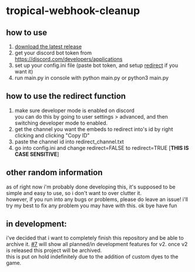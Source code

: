 # tropical-webhook-cleanup
## how to use
1. [download the latest release](https://github.com/carreb/tropical-webhook-cleanup/releases/)
2. get your discord bot token from https://discord.com/developers/applications
3. set up your config.ini file (paste bot token, and setup [redirect](https://github.com/carreb/tropical-webhook-cleanup#how-to-use-the-redirect-function) if you want it)
4. run main.py in console with python main.py or python3 main.py  

##  how to use the redirect function
1. make sure developer mode is enabled on discord  
you can do this by going to user settings > advanced, and then switching developer mode to enabled.
2. get the channel you want the embeds to redirect into's id by right clicking and clicking "Copy ID"
3. paste the channel id into redirect_channel.txt
4. go into config.ini and change redirect=FALSE to redirect=TRUE [**THIS IS CASE SENSITIVE**]

## other random information
as of right now i'm probably done developing this, it's supposed to be simple and easy to use, so i don't want to over clutter it.  
however, if you run into any bugs or problems, please do leave an issue! i'll try my best to fix any problem you may have with this. ok bye have fun

## in development:
i've decided that i want to completely finish this repository and be able to archive it. [#7](https://github.com/carreb/tropical-webhook-cleanup/issues/7) will show all planned/in development features for v2. once v2 is released this project will be archived.  
this is put on hold indefinitely due to the addition of custom dyes to the game.
